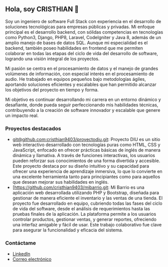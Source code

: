 ## Hola, soy CRISTHIAN 👋

Soy un ingeniero de software Full Stack con experiencia en el desarrollo de soluciones tecnológicas para empresas públicas y privadas. Mi enfoque principal es el desarrollo backend, con sólidas competencias en tecnologías como Python3, Django, PHP8, Laravel, CodeIgniter y Java 8, además de un amplio manejo de bases de datos SQL. Aunque mi especialidad es el backend, también poseo habilidades en frontend que me permiten colaborar en todas las etapas del ciclo de vida del desarrollo de software, logrando una visión integral de los proyectos.

Mi pasión se centra en el procesamiento de datos y el manejo de grandes volúmenes de información, con especial interés en el procesamiento de audio. He trabajado en equipos pequeños bajo metodologías ágiles, aportando soluciones eficientes y escalables que han permitido alcanzar los objetivos del proyecto en tiempo y forma.

Mi objetivo es continuar desarrollando mi carrera en un entorno dinámico y desafiante, donde pueda seguir perfeccionando mis habilidades técnicas, contribuyendo a la creación de software innovador y escalable que genere un impacto real.

### Proyectos destacados
- [git@github.com:cristhian9403/proyectodiu.git](https://github.com/cristhian9403/proyectodiu.git): Proyecto DIU es un sitio web interactivo desarrollado con tecnologías puras como HTML, CSS y JavaScript, enfocado en ofrecer prácticas básicas de inglés de manera dinámica y llamativa. A través de funciones interactivas, los usuarios pueden reforzar sus conocimientos de una forma divertida y accesible. Este proyecto destaca por su diseño intuitivo y su capacidad para ofrecer una experiencia de aprendizaje inmersiva, lo que lo convierte en una excelente herramienta tanto para principiantes como para aquellos que desean mejorar sus habilidades en inglés.
- [https://github.com/cristhian9403/mibarrio.git: Mi Barrio es una aplicación web desarrollada utilizando PHP y Bootstrap, diseñada para gestionar de manera eficiente el inventario y las ventas de una tienda. El proyecto fue desarrollado en equipo, cubriendo todas las fases del ciclo de vida del software, desde el análisis de requerimientos hasta las pruebas finales de la aplicación. La plataforma permite a los usuarios controlar productos, gestionar ventas, y generar reportes, ofreciendo una interfaz amigable y fácil de usar. Este trabajo colaborativo fue clave para asegurar la funcionalidad y eficacia del sistema.

### Contáctame
- [LinkedIn](www.linkedin.com/in/cristhian-camilo-hernandez-gomez-95137a109)
- [Correo electrónico](cristhianhernandez418@gmail.com)
